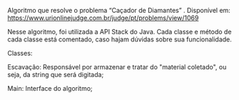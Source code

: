 Algoritmo que resolve o problema “Caçador de Diamantes” . Disponível em: https://www.urionlinejudge.com.br/judge/pt/problems/view/1069

Nesse algoritmo, foi utilizada a API Stack do Java.
Cada classe e método de cada classe está comentado, caso hajam dúvidas sobre sua funcionalidade.

Classes:

Escavação: Responsável por armazenar e tratar do "material coletado", ou seja, da string que será digitada;

Main: Interface do algoritmo;
